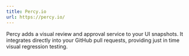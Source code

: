 ```yaml
---
title: Percy.io
url: https://percy.io/
---
```


Percy adds a visual review and approval service to your UI snapshots. It integrates directly into your GitHub pull requests, providing just in time visual regression testing.
